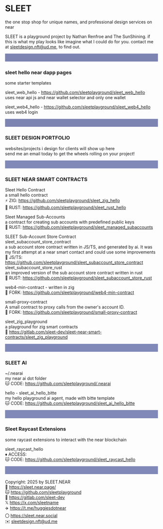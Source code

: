 # SLEET
the one stop shop for unique names, and professional design services on near

SLEET is a playground project by Nathan Renfroe and The SunShining.
if this is what my play looks like imagine what I could do for you.
contact me at sleetdesign.nft@ud.me, to find out.


![](../src/sleet_banner_100px_7d84b2.svg)



### sleet hello near dapp pages
some starter templates

sleet_web_hello - https://github.com/sleetplayground/sleet_web_hello
<br/>
uses near api js and near wallet selector and only one wallet

sleet_web4_hello - https://github.com/sleetplayground/sleet_web4_hello
<br/>
uses web4 login


![](../src/sleet_banner_100px_7d84b2.svg)
### SLEET DESIGN PORTFOLIO

websites/projects i design for clients will show up here
<br/>
send me an email today to get the wheels rolling on your project!


![](../src/sleet_banner_100px_8089b7.svg)
### SLEET NEAR SMART CONTRACTS

Sleet Hello Contract
<br/>
a small hello contract
<br/>
⚡️ ZIG: https://github.com/sleetplayground/sleet_zig_hello
<br/>
🦀 RUST: https://github.com/sleetplayground/sleet_rust_hello

Sleet Managed Sub-Accounts
<br/>
a contract for creating sub accounts with predefined public keys
<br/>
🦀 RUST: https://github.com/sleetplayground/sleet_managed_subaccounts

SLEET Sub-Account Store Contract
<br/>
sleet_subaccount_store_contract
<br/>
a sub account store contract written in JS/TS, and generated by ai. It was my first attempt at a near smart contact and could use some improvements
<br/>
🐠 JS/TS: https://github.com/sleetplayground/sleet_subaccount_store_contract
<br/>
sleet_subaccount_store_rust
<br/>
an improved version of the sub account store contract written in rust
<br/>
🦀 RUST: https://github.com/sleetplayground/sleet_subaccount_store_rust


web4-min-contract - written in zig
<br/>
🍴 FORK: https://github.com/sleetplayground/web4-min-contract

small-proxy-contract
<br/>
A small contract to proxy calls from the owner's account ID.
<br/>
🍴 FORK: https://github.com/sleetplayground/small-proxy-contract

sleet_zig_playground
<br/>
a playground for zig smart contracts
<br/>
🦊 https://gitlab.com/sleet-dev/sleet-near-smart-contracts/sleet_zig_playground


![](../src/sleet_banner_100px_8089b7.svg)
### SLEET AI

~/.nearai
<br/>
my near ai dot folder
<br/>
🐱 CODE: https://github.com/sleetplayground/.nearai




hello - sleet_ai_hello_bitte
<br/>
my hello playground ai agent, made with bitte template
<br/>
🐱 CODE: https://github.com/sleetplayground/sleet_ai_hello_bitte


![](../src/sleet_banner_100px_8089b7.svg)

### Sleet Raycast Extensions
some raycast extensions to interact with the near blockchain

sleet_raycast_hello
<br/>
♦️ ACCESS: 
<br/>
🐱 CODE: https://github.com/sleetplayground/sleet_raycast_hello



![](../src/sleet_banner_100px_8089b7.svg)

Copyright: 2025 by SLEET.NEAR
<br/>
🔗 https://sleet.near.page/
<br/>
🐱 https://github.com/sleetplayground
<br/>
🦊 https://gitlab.com/sleet-dev
<br/>
𝕏 https://x.com/sleetname
<br/>
✈️ https://t.me/huggiesdotnear
<br/>
〇 https://sleet.near.social
<br/>
✉️ sleetdesign.nft@ud.me